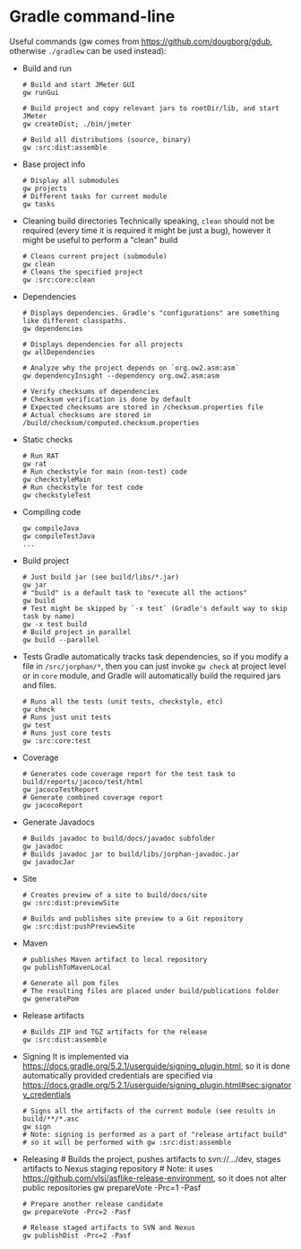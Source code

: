 # Gradle command-line

Useful commands (gw comes from https://github.com/dougborg/gdub, otherwise `./gradlew` can be used instead):

* Build and run

      # Build and start JMeter GUI
      gw runGui

      # Build project and copy relevant jars to rootDir/lib, and start JMeter
      gw createDist; ./bin/jmeter

      # Build all distributions (source, binary)
      gw :src:dist:assemble

* Base project info

      # Display all submodules
      gw projects
      # Different tasks for current module
      gw tasks

* Cleaning build directories
Technically speaking, `clean` should not be required (every time it is required it might be just a bug), however it might be useful to perform a "clean" build 

      # Cleans current project (submodule)
      gw clean
      # Cleans the specified project
      gw :src:core:clean

* Dependencies

      # Displays dependencies. Gradle's "configurations" are something like different classpaths.
      gw dependencies

      # Displays dependencies for all projects
      gw allDependencies

      # Analyze why the project depends on `org.ow2.asm:asm`
      gw dependencyInsight --dependency org.ow2.asm:asm

      # Verify checksums of dependencies
      # Checksum verification is done by default
      # Expected checksums are stored in /checksum.properties file
      # Actual checksums are stored in /build/checksum/computed.checksum.properties

* Static checks

      # Run RAT
      gw rat
      # Run checkstyle for main (non-test) code
      gw checkstyleMain
      # Run checkstyle for test code
      gw checkstyleTest

* Compiling code

      gw compileJava
      gw compileTestJava
      ...

* Build project

      # Just build jar (see build/libs/*.jar)
      gw jar
      # "build" is a default task to "execute all the actions"
      gw build
      # Test might be skipped by `-x test` (Gradle's default way to skip task by name)
      gw -x test build
      # Build project in parallel
      gw build --parallel

* Tests
Gradle automatically tracks task dependencies, so if you modify a file in `/src/jorphan/*`, then you can just invoke `gw check` at project level or in `core` module, and Gradle will automatically build the required jars and files.

      # Runs all the tests (unit tests, checkstyle, etc)
      gw check
      # Runs just unit tests
      gw test
      # Runs just core tests
      gw :src:core:test

* Coverage

      # Generates code coverage report for the test task to build/reports/jacoco/test/html
      gw jacocoTestReport
      # Generate combined coverage report
      gw jacocoReport

* Generate Javadocs

      # Builds javadoc to build/docs/javadoc subfolder
      gw javadoc
      # Builds javadoc jar to build/libs/jorphan-javadoc.jar
      gw javadocJar

* Site

      # Creates preview of a site to build/docs/site
      gw :src:dist:previewSite

      # Builds and publishes site preview to a Git repository
      gw :src:dist:pushPreviewSite

* Maven

      # publishes Maven artifact to local repository
      gw publishToMavenLocal

      # Generate all pom files
      # The resulting files are placed under build/publications folder
      gw generatePom

* Release artifacts

      # Builds ZIP and TGZ artifacts for the release
      gw :src:dist:assemble

* Signing
It is implemented via https://docs.gradle.org/5.2.1/userguide/signing_plugin.html, so it is done automatically provided credentials are specified via https://docs.gradle.org/5.2.1/userguide/signing_plugin.html#sec:signatory_credentials

      # Signs all the artifacts of the current module (see results in build/**/*.asc
      gw sign
      # Note: signing is performed as a part of "release artifact build"
      # so it will be performed with gw :src:dist:assemble

* Releasing
      # Builds the project, pushes artifacts to svn://.../dev, stages artifacts to Nexus staging repository
      # Note: it uses https://github.com/vlsi/asflike-release-environment, so it does not alter public repositories
      gw prepareVote -Prc=1 -Pasf

      # Prepare another release candidate
      gw prepareVote -Prc=2 -Pasf

      # Release staged artifacts to SVN and Nexus
      gw publishDist -Prc=2 -Pasf
